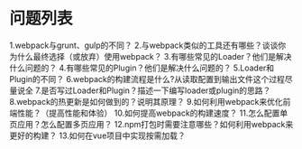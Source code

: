 
# 问题列表
1.webpack与grunt、gulp的不同？
2.与webpack类似的工具还有哪些？谈谈你为什么最终选择（或放弃）使用webpack？
3.有哪些常见的Loader？他们是解决什么问题的？
4.有哪些常见的Plugin？他们是解决什么问题的？
5.Loader和Plugin的不同？
6.webpack的构建流程是什么?从读取配置到输出文件这个过程尽量说全
7.是否写过Loader和Plugin？描述一下编写loader或plugin的思路？
8.webpack的热更新是如何做到的？说明其原理？
9.如何利用webpack来优化前端性能？（提高性能和体验）
10.如何提高webpack的构建速度？
11.怎么配置单页应用？怎么配置多页应用？
12.npm打包时需要注意哪些？如何利用webpack来更好的构建？
13.如何在vue项目中实现按需加载？

